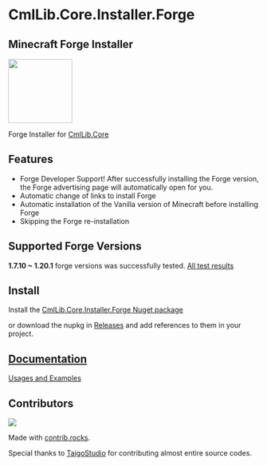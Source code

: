 # CmlLib.Core.Installer.Forge

## Minecraft Forge Installer
<img src='https://raw.githubusercontent.com/CmlLib/CmlLib.Core/master/icon.png' width=128>

Forge Installer for [CmlLib.Core](https://github.com/CmlLib/CmlLib.Core)

## Features 
* Forge Developer Support! After successfully installing the Forge version, the Forge advertising page will automatically open for you.
* Automatic change of links to install Forge
* Automatic installation of the Vanilla version of Minecraft before installing Forge
* Skipping the Forge re-installation

## Supported Forge Versions

**1.7.10 ~ 1.20.1** forge versions was successfully tested. [All test results](https://alphabs.gitbook.io/cmllib/installer.forge/supported-versions)

## Install

Install the [CmlLib.Core.Installer.Forge Nuget package](https://www.nuget.org/packages/CmlLib.Core.Installer.Forge)

or download the nupkg in [Releases](https://github.com/CmlLib/CmlLib.Core.Installer.Forge/releases) and add references to them in your project.

## [Documentation](https://alphabs.gitbook.io/cmllib/installer.forge/home)

[Usages and Examples](https://alphabs.gitbook.io/cmllib/installer.forge/home)

## Contributors

<a href="https://github.com/CmlLib/CmlLib.Core.Installer.Forge/graphs/contributors">
  <img src="https://contrib.rocks/image?repo=CmlLib/CmlLib.Core.Installer.Forge" />
</a>

Made with [contrib.rocks](https://contrib.rocks).

Special thanks to [TaigoStudio](https://github.com/TaigoStudio) for contributing almost entire source codes.